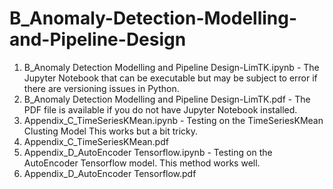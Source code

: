 # B_Anomaly-Detection-Modelling-and-Pipeline-Design
1. B_Anomaly Detection Modelling and Pipeline Design-LimTK.ipynb - The Jupyter Notebook that can be executable but may be subject to error if there are versioning issues in Python.
2. B_Anomaly Detection Modelling and Pipeline Design-LimTK.pdf - The PDF file is available if you do not have Jupyter Notebook installed.
3. Appendix_C_TimeSeriesKMean.ipynb - Testing on the TimeSeriesKMean Clusting Model This works but a bit tricky. 
4. Appendix_C_TimeSeriesKMean.pdf
5. Appendix_D_AutoEncoder Tensorflow.ipynb - Testing on the AutoEncoder Tensorflow model. This method works well. 
6. Appendix_D_AutoEncoder Tensorflow.pdf
